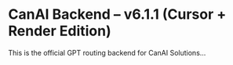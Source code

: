 # CanAI Backend – v6.1.1 (Cursor + Render Edition)

This is the official GPT routing backend for CanAI Solutions...